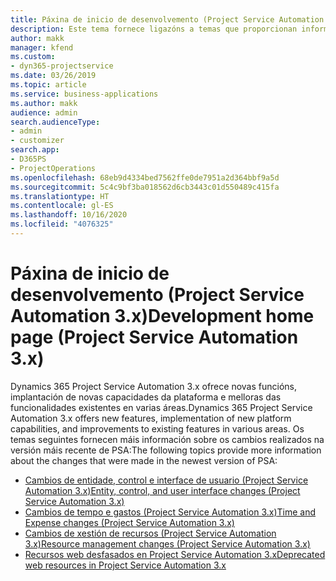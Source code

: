 ```yaml
---
title: Páxina de inicio de desenvolvemento (Project Service Automation 3.x)
description: Este tema fornece ligazóns a temas que proporcionan información desenvolvemento para a versión 3.x de Dynamics 365 Project Service Automation (PSA).
author: makk
manager: kfend
ms.custom:
- dyn365-projectservice
ms.date: 03/26/2019
ms.topic: article
ms.service: business-applications
ms.author: makk
audience: admin
search.audienceType:
- admin
- customizer
search.app:
- D365PS
- ProjectOperations
ms.openlocfilehash: 68eb9d4334bed7562ffe0de7951a2d364bbf9a5d
ms.sourcegitcommit: 5c4c9bf3ba018562d6cb3443c01d550489c415fa
ms.translationtype: HT
ms.contentlocale: gl-ES
ms.lasthandoff: 10/16/2020
ms.locfileid: "4076325"
---
```

# <a name="development-home-page-project-service-automation-3x"></a><span data-ttu-id="53911-103">Páxina de inicio de desenvolvemento (Project Service Automation 3.x)</span><span class="sxs-lookup"><span data-stu-id="53911-103">Development home page (Project Service Automation 3.x)</span></span>

<span data-ttu-id="53911-104">Dynamics 365 Project Service Automation 3.x ofrece novas funcións, implantación de novas capacidades da plataforma e melloras das funcionalidades existentes en varias áreas.</span><span class="sxs-lookup"><span data-stu-id="53911-104">Dynamics 365 Project Service Automation 3.x offers new features, implementation of new platform capabilities, and improvements to existing features in various areas.</span></span> <span data-ttu-id="53911-105">Os temas seguintes fornecen máis información sobre os cambios realizados na versión máis recente de PSA:</span><span class="sxs-lookup"><span data-stu-id="53911-105">The following topics provide more information about the changes that were made in the newest version of PSA:</span></span>

- [<span data-ttu-id="53911-106">Cambios de entidade, control e interface de usuario (Project Service Automation 3.x)</span><span class="sxs-lookup"><span data-stu-id="53911-106">Entity, control, and user interface changes (Project Service Automation 3.x)</span></span>](../developer-guides/entity-changes-v3.x.md)
- [<span data-ttu-id="53911-107">Cambios de tempo e gastos (Project Service Automation 3.x)</span><span class="sxs-lookup"><span data-stu-id="53911-107">Time and Expense changes (Project Service Automation 3.x)</span></span>](../developer-guides/time-expense-changes-v3.x.md)
- [<span data-ttu-id="53911-108">Cambios de xestión de recursos (Project Service Automation 3.x)</span><span class="sxs-lookup"><span data-stu-id="53911-108">Resource management changes (Project Service Automation 3.x)</span></span>](../developer-guides/resource-management-changes-v3.x.md)
- [<span data-ttu-id="53911-109">Recursos web desfasados en Project Service Automation 3.x</span><span class="sxs-lookup"><span data-stu-id="53911-109">Deprecated web resources in Project Service Automation 3.x</span></span>](../developer-guides/web-resources-deprecated-v3.x.md)
